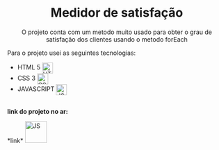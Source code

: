 <body >
    <h1 align = 'center'><strong>Medidor de satisfação</strong></h1>
    <p align = 'center'>O projeto conta com um metodo muito usado para obter o grau de satisfação dos clientes usando o metodo forEach</p>
    <p>Para o projeto usei as seguintes tecnologias:</p>
    <div>
        <ul>
         <li>HTML 5 <img align="center" width="25px" alt="HTML5" src="https://i.imgur.com/BzwyCup.png"></li>
         <li>CSS 3 <img align="center" width="25px" alt="CSS3" src="https://i.imgur.com/ZrplmED.png"></li>
         <li>JAVASCRIPT <img align="center" width="25px" alt="JS" src="https://i.imgur.com/KbVl6l3.png"></li>
</div>
        </ul>
    </div>
  <h2></h2>
  <p><strong>link do projeto no ar:</p></strong> 
  <div>
  *link* <img align="bottom" width="50px" alt="JS" src="https://media.giphy.com/media/9366IYNrJIFZeEyiwt/giphy.gif">
  <h2></h2>
  </div>  
</body>
